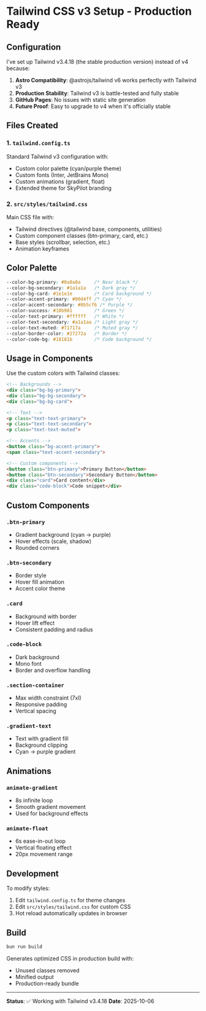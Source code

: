 # Tailwind CSS v3 Setup - Production Ready

## Configuration

I've set up Tailwind v3.4.18 (the stable production version) instead of v4 because:

1. **Astro Compatibility**: @astrojs/tailwind v6 works perfectly with Tailwind v3
2. **Production Stability**: Tailwind v3 is battle-tested and fully stable
3. **GitHub Pages**: No issues with static site generation
4. **Future Proof**: Easy to upgrade to v4 when it's officially stable

## Files Created

### 1. `tailwind.config.ts`
Standard Tailwind v3 configuration with:
- Custom color palette (cyan/purple theme)
- Custom fonts (Inter, JetBrains Mono)
- Custom animations (gradient, float)
- Extended theme for SkyPilot branding

### 2. `src/styles/tailwind.css`
Main CSS file with:
- Tailwind directives (@tailwind base, components, utilities)
- Custom component classes (btn-primary, card, etc.)
- Base styles (scrollbar, selection, etc.)
- Animation keyframes

## Color Palette

```css
--color-bg-primary: #0a0a0a     /* Near black */
--color-bg-secondary: #1a1a1a   /* Dark gray */
--color-bg-card: #1e1e1e        /* Card background */
--color-accent-primary: #00d4ff /* Cyan */
--color-accent-secondary: #8b5cf6 /* Purple */
--color-success: #10b981        /* Green */
--color-text-primary: #ffffff   /* White */
--color-text-secondary: #a1a1aa /* Light gray */
--color-text-muted: #71717a     /* Muted gray */
--color-border-color: #27272a   /* Border */
--color-code-bg: #18181b        /* Code background */
```

## Usage in Components

Use the custom colors with Tailwind classes:

```html
<!-- Backgrounds -->
<div class="bg-bg-primary">
<div class="bg-bg-secondary">
<div class="bg-bg-card">

<!-- Text -->
<p class="text-text-primary">
<p class="text-text-secondary">
<p class="text-text-muted">

<!-- Accents -->
<button class="bg-accent-primary">
<span class="text-accent-secondary">

<!-- Custom components -->
<button class="btn-primary">Primary Button</button>
<button class="btn-secondary">Secondary Button</button>
<div class="card">Card content</div>
<div class="code-block">Code snippet</div>
```

## Custom Components

### `.btn-primary`
- Gradient background (cyan → purple)
- Hover effects (scale, shadow)
- Rounded corners

### `.btn-secondary`
- Border style
- Hover fill animation
- Accent color theme

### `.card`
- Background with border
- Hover lift effect
- Consistent padding and radius

### `.code-block`
- Dark background
- Mono font
- Border and overflow handling

### `.section-container`
- Max width constraint (7xl)
- Responsive padding
- Vertical spacing

### `.gradient-text`
- Text with gradient fill
- Background clipping
- Cyan → purple gradient

## Animations

### `animate-gradient`
- 8s infinite loop
- Smooth gradient movement
- Used for background effects

### `animate-float`
- 6s ease-in-out loop
- Vertical floating effect
- 20px movement range

## Development

To modify styles:
1. Edit `tailwind.config.ts` for theme changes
2. Edit `src/styles/tailwind.css` for custom CSS
3. Hot reload automatically updates in browser

## Build

```bash
bun run build
```

Generates optimized CSS in production build with:
- Unused classes removed
- Minified output
- Production-ready bundle

---

**Status**: ✅ Working with Tailwind v3.4.18
**Date**: 2025-10-06


